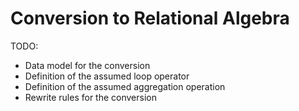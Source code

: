 # Conversion to Relational Algebra
TODO:
- Data model for the conversion
- Definition of the assumed loop operator
- Definition of the assumed aggregation operation
- Rewrite rules for the conversion
